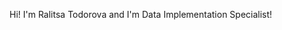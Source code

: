 Hi! I'm Ralitsa Todorova and I'm Data Implementation Specialist!



<!---
RalitsaL/RalitsaL is a ✨ special ✨ repository because its `README.md` (this file) appears on your GitHub profile.
You can click the Preview link to take a look at your changes.
--->
